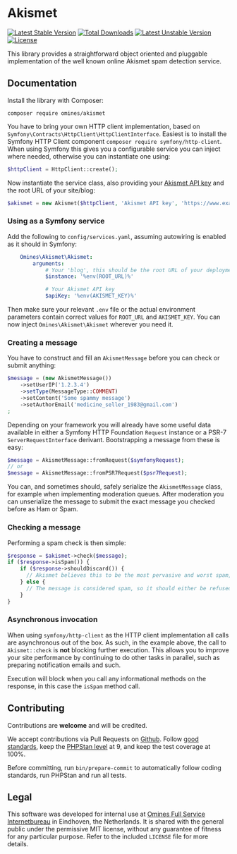 # Akismet
[![Latest Stable Version](https://poser.pugx.org/omines/akismet/version)](https://packagist.org/packages/omines/akismet)
[![Total Downloads](https://poser.pugx.org/omines/akismet/downloads)](https://packagist.org/packages/omines/akismet)
[![Latest Unstable Version](https://poser.pugx.org/omines/akismet/v/unstable)](//packagist.org/packages/omines/akismet)
[![License](https://poser.pugx.org/omines/akismet/license)](https://packagist.org/packages/omines/akismet)

This library provides a straightforward object oriented and pluggable implementation of the well known online Akismet
spam detection service.

## Documentation

Install the library with Composer:
```shell
composer require omines/akismet
```
You have to bring your own HTTP client implementation, based on `Symfony\Contracts\HttpClient\HttpClientInterface`.
Easiest is to install the Symfony HTTP Client component `composer require symfony/http-client`. When using Symfony
this gives you a configurable service you can inject where needed, otherwise you can instantiate one using:
```php
$httpClient = HttpClient::create();
```
Now instantiate the service class, also providing your [Akismet API key](https://akismet.com/account/) and the root URL
of your site/blog:
```php
$akismet = new Akismet($httpClient, 'Akismet API key', 'https://www.example.org/');
```
### Using as a Symfony service

Add the following to `config/services.yaml`, assuming autowiring is enabled as it should in Symfony:
```yaml
    Omines\Akismet\Akismet:
        arguments:
            # Your 'blog', this should be the root URL of your deployment
            $instance: '%env(ROOT_URL)%'

            # Your Akismet API key
            $apiKey: '%env(AKISMET_KEY)%'
```
Then make sure  your relevant `.env` file or the actual environment parameters contain correct values for `ROOT_URL`
and `AKISMET_KEY`. You can now inject `Omines\Akismet\Akismet` wherever you need it.

### Creating a message

You have to construct and fill an `AkismetMessage` before you can check or submit anything:
```php
$message = (new AkismetMessage())
    ->setUserIP('1.2.3.4')
    ->setType(MessageType::COMMENT)
    ->setContent('Some spammy message')
    ->setAuthorEmail('medicine_seller_1983@gmail.com')
;
```
Depending on your framework you will already have some useful data available in either a Symfony HTTP Foundation `Request`
instance or a PSR-7 `ServerRequestInterface` derivant. Bootstrapping a message from these is easy:
```php
$message = AkismetMessage::fromRequest($symfonyRequest);
// or
$message = AkismetMessage::fromPSR7Request($psr7Request);
```
You can, and sometimes should, safely serialize the `AkismetMessage` class, for example when implementing moderation 
queues. After moderation you can unserialize the message to submit the exact message you checked before as Ham or Spam.

### Checking a message

Performing a spam check is then simple:
```php
$response = $akismet->check($message);
if ($response->isSpam()) {
    if ($response->shouldDiscard()) {
      // Akismet believes this to be the most pervasive and worst spam, not even worthy of moderation 
    } else {
      // The message is considered spam, so it should either be refused or manually reviewed
    }
}
```

### Asynchronous invocation

When using `symfony/http-client` as the HTTP client implementation all calls are asynchronous out of the box. As such,
in the example above, the call to `Akismet::check` is **not** blocking further execution. This allows you to improve
your site performance by continuing to do other tasks in parallel, such as preparing notification emails and such.

Execution will block when you call any informational methods on the response, in this case the `isSpam` method call.

## Contributing

Contributions are **welcome** and will be credited.

We accept contributions via Pull Requests on [Github](https://github.com/omines/akismet).
Follow [good standards](http://www.phptherightway.com/), keep the [PHPStan level](https://phpstan.org/user-guide/rule-levels) at 9,
and keep the test coverage at 100%.

Before committing, run `bin/prepare-commit` to automatically follow coding standards, run PHPStan and run all tests.

## Legal

This software was developed for internal use at [Omines Full Service Internetbureau](https://www.omines.nl/)
in Eindhoven, the Netherlands. It is shared with the general public under the permissive MIT license, without
any guarantee of fitness for any particular purpose. Refer to the included `LICENSE` file for more details.
